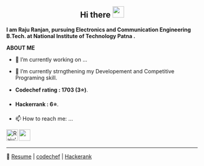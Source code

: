 <h2 align="Center">  Hi there <img src="https://media.giphy.com/media/WUlplcMpOCEmTGBtBW/giphy.gif" width="30"> </h3>


**I am Raju Ranjan, pursuing **Electronics and Communication Engineering** B.Tech. at **National Institute of Technology Patna** .**

**ABOUT ME**

- 🔭 I’m currently working on ...
- 🌱 I’m currently strngthening my Developement and Competitive Programing skill.
- **Codechef rating : 1703 (3⭐)**. </br>
- **Hackerrank : 6⭐**. </br>

- 📫 How to reach me: ...


<a href="https://www.linkedin.com/in/raju-ranjan-769839169/">
  <img align="left" alt="Raju's Linkdein" width="30px" src="https://cdn.jsdelivr.net/npm/simple-icons@v3/icons/linkedin.svg" />


</a>
<a href="mailto:rajur.ug18.ec@nitp.ac.in">
  <img align="left" alt="" width="30px" src="https://cdn4.iconfinder.com/data/icons/social-media-logos-6/512/112-gmail_email_mail-512.png" />
</a>
<br>
<br>
<hr>

 

  
:pencil: [Resume](https://github.com/rajutges/resume/blob/main/r_resume.pdf)  |  [codechef](https://www.codechef.com/users/raju_tges)  |  [Hackerank](https://www.hackerrank.com/rajutges)
